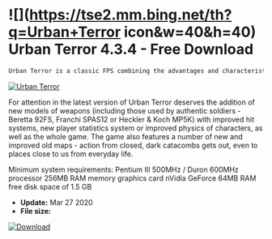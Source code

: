 # ![](https://tse2.mm.bing.net/th?q=Urban+Terror icon&w=40&h=40) Urban Terror 4.3.4 - Free Download

```sh
Urban Terror is a classic FPS combining the advantages and characteristics of such famous productions as: Quake III: Arena and Counter Strike. Differences, however, between Urban terror and the aforementioned productions rely on a higher realism and dynamism of the action. In addition, in addition to cunning and dexterity, the player requires appropriate and thought-out tactics, which often turns out to be the key to victory. In achieving this goal, it also helps to merge into battle groups with other players.
```
[![Urban Terror](https:https://tse1.mm.bing.net/th?id=OIP.5O0KqfcMuZDOmPnygmNCIgHaFv&pid=Api)](https://softexe.net/win/games-entertainment/shooters/urban-terror:pppRe.html)

For attention in the latest version of Urban Terror deserves the addition of new models of weapons (including those used by authentic soldiers - Beretta 92FS, Franchi SPAS12 or Heckler &amp; Koch MP5K) with improved hit systems, new player statistics system or improved physics of characters, as well as the whole game. The game also features a number of new and improved old maps - action from closed, dark catacombs gets out, even to places close to us from everyday life.
 
 
 Minimum system requirements:
 Pentium III 500MHz / Duron 600MHz processor
 256MB RAM memory
 graphics card nVidia GeForce 64MB RAM
 free disk space of 1.5 GB


- **Update:** Mar 27 2020
- **File size:** 

[![Download](https://cdn.softexe.net/static/img/download.png)](https://softexe.net/win/games-entertainment/shooters/urban-terror:pppRe.html)

